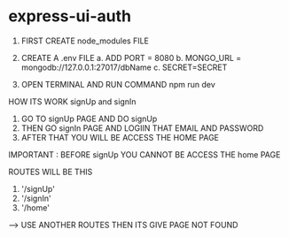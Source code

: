 # express-ui-auth

1. FIRST CREATE node_modules FILE

2. CREATE A .env FILE
       a. ADD PORT = 8080
       b. MONGO_URL = mongodb://127.0.0.1:27017/dbName
       c. SECRET=SECRET

3. OPEN TERMINAL AND RUN COMMAND npm run dev 

HOW ITS WORK signUp and signIn 

1. GO TO signUp PAGE AND DO signUp
2. THEN GO signIn PAGE AND LOGIIN THAT EMAIL AND PASSWORD
3. AFTER THAT YOU WILL BE ACCESS THE HOME PAGE 

IMPORTANT : BEFORE signUp YOU CANNOT BE ACCESS THE home PAGE


ROUTES WILL BE THIS 

1. '/signUp'
2. '/signIn'
3. '/home'

--> USE ANOTHER ROUTES THEN ITS GIVE PAGE NOT FOUND  
